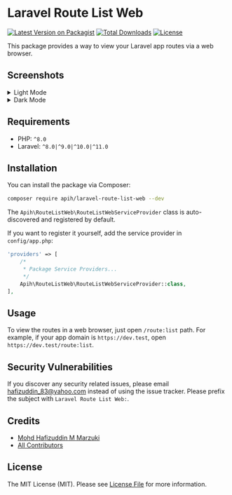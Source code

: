 # Laravel Route List Web

[![Latest Version on Packagist](https://img.shields.io/packagist/v/apih/laravel-route-list-web.svg?style=flat-square)](https://packagist.org/packages/apih/laravel-route-list-web)
[![Total Downloads](https://img.shields.io/packagist/dt/apih/laravel-route-list-web.svg?style=flat-square)](https://packagist.org/packages/apih/laravel-route-list-web)
[![License](https://img.shields.io/packagist/l/apih/laravel-route-list-web?style=flat-square)](https://packagist.org/packages/apih/laravel-route-list-web)

This package provides a way to view your Laravel app routes via a web browser.

## Screenshots

<details>
    <summary>Light Mode</summary>
    <img src="screenshot-light-mode.png">
</details>

<details>
    <summary>Dark Mode</summary>
    <img src="screenshot-dark-mode.png">
</details>

## Requirements

- PHP: `^8.0`
- Laravel: `^8.0|^9.0|^10.0|^11.0`

## Installation

You can install the package via Composer:

```bash
composer require apih/laravel-route-list-web --dev
```

The `Apih\RouteListWeb\RouteListWebServiceProvider` class is auto-discovered and registered by default.

If you want to register it yourself, add the service provider in `config/app.php`:

```php
'providers' => [
    /*
     * Package Service Providers...
     */
    Apih\RouteListWeb\RouteListWebServiceProvider::class,
],
```

## Usage

To view the routes in a web browser, just open `/route:list` path. For example, if your app domain is `https://dev.test`, open `https://dev.test/route:list`.

## Security Vulnerabilities

If you discover any security related issues, please email <hafizuddin_83@yahoo.com> instead of using the issue tracker. Please prefix the subject with `Laravel Route List Web:`.

## Credits

- [Mohd Hafizuddin M Marzuki](https://github.com/apih)
- [All Contributors](../../contributors)

## License

The MIT License (MIT). Please see [License File](LICENSE.md) for more information.
